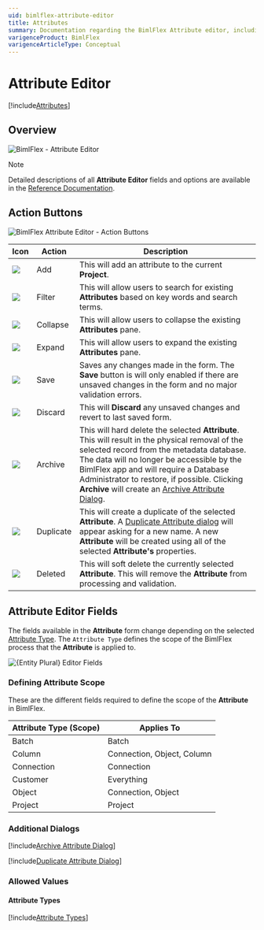 ```yaml
---
uid: bimlflex-attribute-editor
title: Attributes
summary: Documentation regarding the BimlFlex Attribute editor, including editor fields, field descriptions, and data types. 
varigenceProduct: BimlFlex
varigenceArticleType: Conceptual
---
```

# Attribute Editor

[!include[Attributes](_incl-header-attribute.md)]

## Overview

![BimlFlex - Attribute Editor](images/bfx-attributes-editor-overview.png "BimlFlex - Attribute Editor")

> [!NOTE]
> Detailed descriptions of all **Attribute Editor** fields and options are available in the [Reference Documentation](xref:bimlflex-app-reference-documentation-entities-index).

## Action Buttons

![BimlFlex Attribute Editor - Action Buttons](images/bfx-attributes-action-buttons.png "BimlFlex Attribute Editor - Action Buttons")

| Icon | Action | Description |
|-|-|-|
| <div class="icon-col m-5"><img src="images/svg-icons/add.svg"/></div> | Add | This will add an attribute to the current **Project**. |
| <div class="icon-col m-5"><img src="images/svg-icons/filter-clear.svg"/></div> | Filter | This will allow users to search for existing **Attributes** based on key words and search terms. |
| <div class="icon-col m-5"><img src="images/svg-icons/expanded.svg"/></div> | Collapse | This will allow users to collapse the existing **Attributes** pane. |
| <div class="icon-col m-5"><img src="images/svg-icons/collapsed.svg"/></div> | Expand | This will allow users to expand the existing **Attributes** pane. |
| <div class="icon-col m-5"><img src="images/svg-icons/save.svg"/></div> | Save | Saves any changes made in the form. The **Save** button is will only enabled if there are unsaved changes in the form and no major validation errors. |
| <div class="icon-col m-5"><img src="images/svg-icons/discard.svg"/></div> | Discard | This will **Discard** any unsaved changes and revert to last saved form. |
| <div class="icon-col m-5"><img src="images/svg-icons/archive-delete.svg"/></div> | Archive | This will hard delete the selected **Attribute**.  This will result in the physical removal of the selected record from the metadata database.  The data will no longer be accessible by the BimlFlex app and will require a Database Administrator to restore, if possible. Clicking **Archive** will create an [Archive Attribute Dialog](#archive-attribute-dialog). |
| <div class="icon-col m-5"><img src="images/svg-icons/duplicate-objects.svg" /></div> | Duplicate | This will create a duplicate of the selected **Attribute**.  A [Duplicate Attribute dialog](#duplicate-attribute-dialog) will appear asking for a new name. A new **Attribute** will be created using all of the selected **Attribute's** properties. |
| <div class="icon-col m-5"><img src="images/bimlflex-app-action-switch.png" /></div> | Deleted | This will soft delete the currently selected **Attribute**.  This will remove the **Attribute** from processing and validation. |

## Attribute Editor Fields

The fields available in the **Attribute** form change depending on the selected [Attribute Type](#attribute-types). The `Attribute Type` defines the scope of the BimlFlex process that the **Attribute** is applied to.

<img
    src="images/attributes-fields.64566.png"
    title="{Entity Plural} Editor Fields"
/>

### Defining Attribute Scope

These are the different fields required to define the scope of the **Attribute** in BimlFlex.

| Attribute Type (Scope) | Applies To |
|-|-|
| Batch | Batch |
| Column | Connection, Object, Column |
| Connection | Connection |
| Customer | Everything |
| Object | Connection, Object |
| Project | Project |

### Additional Dialogs

[!include[Archive Attribute Dialog](_dialog-archive-attribute-single.md)]

[!include[Duplicate Attribute Dialog](_dialog-duplicate-attribute.md)]

### Allowed Values

#### Attribute Types

[!include[Attribute Types](../reference-documentation/static-data/_enum-attribute-type.md)]
